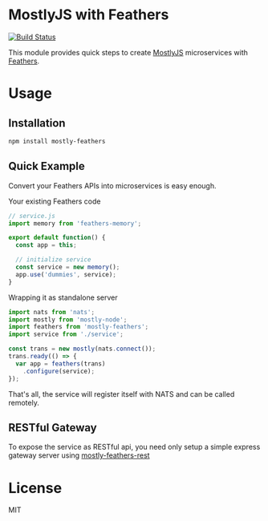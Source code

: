 MostlyJS with Feathers
======================

[![Build Status](https://travis-ci.org/mostlyjs/mostly-feathers.svg)](https://travis-ci.org/mostlyjs/mostly-feathers)

This module provides quick steps to create [MostlyJS](https://github.com/MostlyJS/mostly-node) microservices with [Feathers](https://feathersjs.com/).

# Usage

## Installation

```bash
npm install mostly-feathers
```

## Quick Example

Convert your Feathers APIs into microservices is easy enough.

Your existing Feathers code
```javascript
// service.js
import memory from 'feathers-memory';

export default function() {
  const app = this;

  // initialize service
  const service = new memory();
  app.use('dummies', service);
}
```

Wrapping it as standalone server
```javascript
import nats from 'nats';
import mostly from 'mostly-node';
import feathers from 'mostly-feathers';
import service from './service';

const trans = new mostly(nats.connect());
trans.ready(() => {
  var app = feathers(trans)
    .configure(service);
});
```

That's all, the service will register itself with NATS and can be called remotely.

## RESTful Gateway

To expose the service as RESTful api, you need only setup a simple express gateway server using [mostly-feathers-rest](https://github.com/MostlyJS/mostly-feathers-rest)

# License

MIT